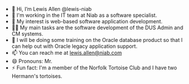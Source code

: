 - 👋 Hi, I’m Lewis Allen @lewis-niab
- 🏢 I'm working in the IT team at Niab as a software specialist.
- 👀 My interest is web-based software application development.
- 👷‍♂️ My main tasks are the software development of the DUS Admin and CM systems.
- 🌱 I will be doing some training on the Oracle database product so that I can help out with Oracle legacy application support.
- 📫 You can reach me at lewis.allen@niab.com
- 😄 Pronouns: Mr.
- ⚡ Fun fact: I'm a member of the Norfolk Tortoise Club and I have two Hermann's tortoises.
<!---
lewis-niab/lewis-niab is a ✨ special ✨ repository because its `README.md` (this file) appears on your GitHub profile.
You can click the Preview link to take a look at your changes.
--->

